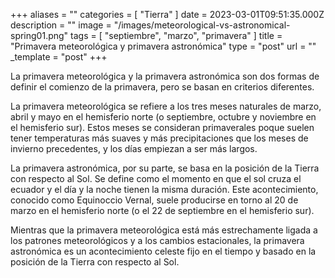 +++
aliases = ""
categories = [ "Tierra" ]
date = 2023-03-01T09:51:35.000Z
description = ""
image = "/images/meteorological-vs-astronomical-spring01.png"
tags = [ "septiembre", "marzo", "primavera" ]
title = "Primavera meteorológica y primavera astronómica"
type = "post"
url = ""
_template = "post"
+++

La primavera meteorológica y la primavera astronómica son dos formas de definir el comienzo de la primavera, pero se basan en criterios diferentes.

La primavera meteorológica se refiere a los tres meses naturales de marzo, abril y mayo en el hemisferio norte (o septiembre, octubre y noviembre en el hemisferio sur). Estos meses se consideran primaverales poque suelen tener temperaturas más suaves y más precipitaciones que los meses de invierno precedentes, y los días empiezan a ser más largos.

La primavera astronómica, por su parte, se basa en la posición de la Tierra con respecto al Sol. Se define como el momento en que el sol cruza el ecuador y el día y la noche tienen la misma duración. Este acontecimiento, conocido como Equinoccio Vernal, suele producirse en torno al 20 de marzo en el hemisferio norte (o el 22 de septiembre en el hemisferio sur).

Mientras que la primavera meteorológica está más estrechamente ligada a los patrones meteorológicos y a los cambios estacionales, la primavera astronómica es un acontecimiento celeste fijo en el tiempo y basado en la posición de la Tierra con respecto al Sol.

